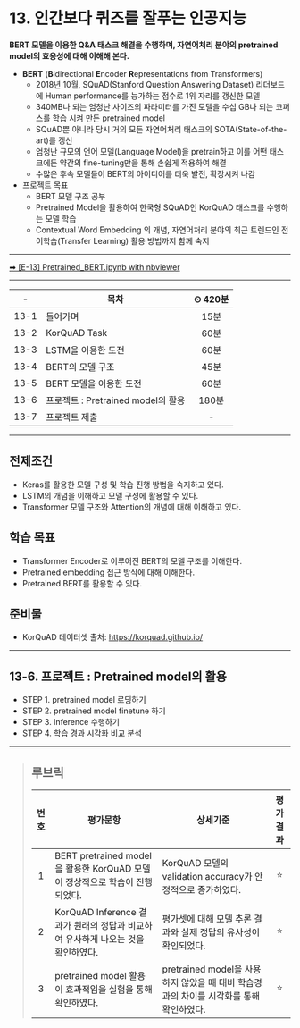 # 13. 인간보다 퀴즈를 잘푸는 인공지능

**BERT 모델을 이용한 Q&A 태스크 해결을 수행하며, 자연어처리 분야의 pretrained model의 효용성에 대해 이해해 본다.**

- **BERT** (**B**idirectional **E**ncoder **R**epresentations from Transformers)
  - 2018년 10월, SQuAD(Stanford Question Answering Dataset) 리더보드에 Human performance를 능가하는 점수로 1위 자리를 갱신한 모델
  - 340MB나 되는 엄청난 사이즈의 파라미터를 가진 모델을 수십 GB나 되는 코퍼스를 학습 시켜 만든 pretrained model
  - SQuAD뿐 아니라 당시 거의 모든 자연어처리 태스크의 SOTA(State-of-the-art)를 갱신
  - 엄청난 규모의 언어 모델(Language Model)을 pretrain하고 이를 어떤 태스크에든 약간의 fine-tuning만을 통해 손쉽게 적용하여 해결
  - 수많은 후속 모델들이 BERT의 아이디어를 더욱 발전, 확장시켜 나감
- 프로젝트 목표
  - BERT 모델 구조 공부
  - Pretrained Model을 활용하여 한국형 SQuAD인 KorQuAD 태스크를 수행하는 모델 학습
  - Contextual Word Embedding 의 개념, 자연어처리 분야의 최근 트렌드인 전이학습(Transfer Learning) 활용 방법까지 함께 숙지

---

[➡ [E-13] Pretrained_BERT.ipynb with nbviewer](https://nbviewer.org/github/HRPzz/AIFFEL/blob/main/EXPLORATION/Node_13/%5BE-13%5D%20Pretrained_BERT.ipynb)

---

|-|목차|⏲ 420분|
|:---:|---|:---:|
|13-1| 들어가며 | 15분|
|13-2| KorQuAD Task | 60분|
|13-3| LSTM을 이용한 도전 | 60분|
|13-4| BERT의 모델 구조 | 45분|
|13-5| BERT 모델을 이용한 도전 | 60분|
|13-6| 프로젝트 : Pretrained model의 활용 | 180분|
|13-7| 프로젝트 제출|-|

---

## 전제조건

- Keras를 활용한 모델 구성 및 학습 진행 방법을 숙지하고 있다.
- LSTM의 개념을 이해하고 모델 구성에 활용할 수 있다.
- Transformer 모델 구조와 Attention의 개념에 대해 이해하고 있다.

## 학습 목표

- Transformer Encoder로 이루어진 BERT의 모델 구조를 이해한다.
- Pretrained embedding 접근 방식에 대해 이해한다.
- Pretrained BERT를 활용할 수 있다.

## 준비물

- KorQuAD 데이터셋 출처: <https://korquad.github.io/>

---

## 13-6. 프로젝트 : Pretrained model의 활용

- STEP 1. pretrained model 로딩하기
- STEP 2. pretrained model finetune 하기
- STEP 3. Inference 수행하기
- STEP 4. 학습 경과 시각화 비교 분석

---

>## **루브릭**
>
>|번호|평가문항|상세기준|평가결과|
>|:---:|---|---|:---:|
>|1|BERT pretrained model을 활용한 KorQuAD 모델이 정상적으로 학습이 진행되었다.|KorQuAD 모델의 validation accuracy가 안정적으로 증가하였다.|⭐|
>|2|KorQuAD Inference 결과가 원래의 정답과 비교하여 유사하게 나오는 것을 확인하였다.|평가셋에 대해 모델 추론 결과와 실제 정답의 유사성이 확인되었다.|⭐|
>|3|pretrained model 활용이 효과적임을 실험을 통해 확인하였다.|pretrained model을 사용하지 않았을 때 대비 학습경과의 차이를 시각화를 통해 확인하였다.|⭐|
